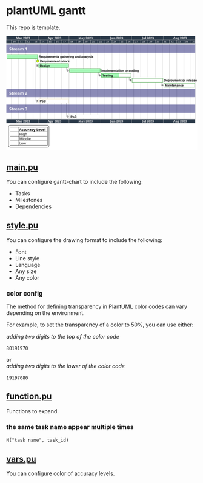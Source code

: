 # plantUML gantt

This repo is template.  

![sample](./images/gantt.svg)

## [main.pu](./components/main.pu)

You can configure gantt-chart to include the following:

* Tasks
* Milestones
* Dependencies

## [style.pu](style.pu)

You can configure the drawing format to include the following:

* Font
* Line style
* Language
* Any size
* Any color

### color config

The method for defining transparency in PlantUML color codes can vary depending on the environment.

For example, to set the transparency of a color to 50%, you can use either:

*adding two digits to the top of the color code*

```less
80191970
```

or  
*adding two digits to the lower of the color code*

```less
19197080
```


## [function.pu](function.pu)

Functions to expand.
### the same task name appear multiple times

```less
N("task name", task_id)
```

## [vars.pu](vars.pu)

You can configure color of accuracy levels. 

